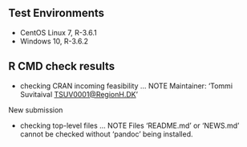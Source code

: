 ## Test Environments

* CentOS Linux 7, R-3.6.1
* Windows 10, R-3.6.2

## R CMD check results

* checking CRAN incoming feasibility ... NOTE
Maintainer: ‘Tommi Suvitaival <TSUV0001@RegionH.DK>’

New submission

* checking top-level files ... NOTE
Files ‘README.md’ or ‘NEWS.md’ cannot be checked without ‘pandoc’ being installed.
